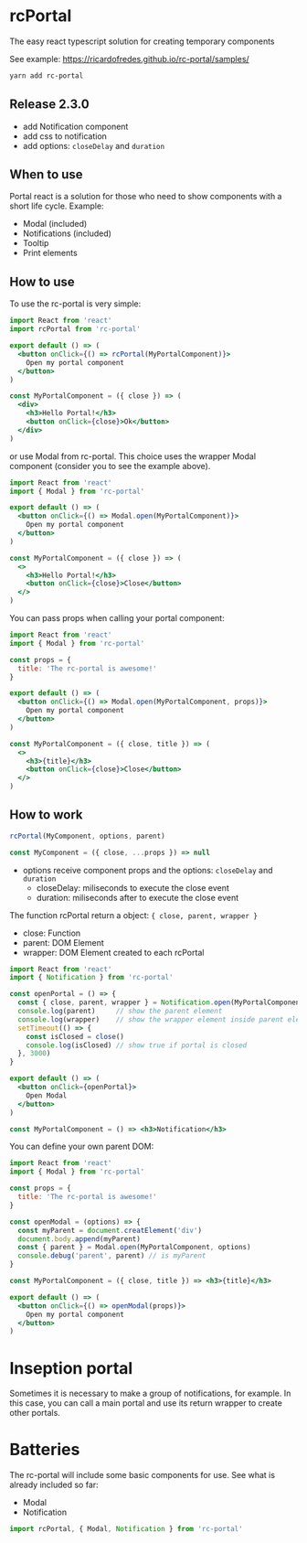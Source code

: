 # rcPortal
The easy react typescript solution for creating temporary components

See example: https://ricardofredes.github.io/rc-portal/samples/

```bash
yarn add rc-portal
```

## Release 2.3.0
- add Notification component
- add css to notification
- add options: `closeDelay` and `duration`

## When to use

Portal react is a solution for those who need to show components with a short life cycle. Example:
- Modal (included)
- Notifications (included)
- Tooltip
- Print elements


## How to use

To use the rc-portal is very simple:

```jsx
import React from 'react'
import rcPortal from 'rc-portal'

export default () => (
  <button onClick={() => rcPortal(MyPortalComponent)}>
    Open my portal component
  </button>
)

const MyPortalComponent = ({ close }) => (
  <div>
    <h3>Hello Portal!</h3>
    <button onClick={close}>Ok</button>
  </div>
)

```

or use Modal from rc-portal. This choice uses the wrapper Modal component (consider you to see the example above).

```jsx
import React from 'react'
import { Modal } from 'rc-portal'

export default () => (
  <button onClick={() => Modal.open(MyPortalComponent)}>
    Open my portal component
  </button>
)

const MyPortalComponent = ({ close }) => (
  <>
    <h3>Hello Portal!</h3>
    <button onClick={close}>Close</button>
  </>
)

```

You can pass props when calling your portal component:

```jsx
import React from 'react'
import { Modal } from 'rc-portal'

const props = {
  title: 'The rc-portal is awesome!'
}

export default () => (
  <button onClick={() => Modal.open(MyPortalComponent, props)}>
    Open my portal component
  </button>
)

const MyPortalComponent = ({ close, title }) => (
  <>
    <h3>{title}</h3>
    <button onClick={close}>Close</button>
  </>
)

```

## How to work

```jsx
rcPortal(MyComponent, options, parent)
```

```jsx
const MyComponent = ({ close, ...props }) => null
```

- options receive component props and the options: `closeDelay` and `duration`
  - closeDelay: miliseconds to execute the close event
  - duration: miliseconds after to execute the close event


The function rcPortal return a object: `{ close, parent, wrapper }` 
- close: Function
- parent: DOM Element
- wrapper: DOM Element created to each rcPortal

```jsx
import React from 'react'
import { Notification } from 'rc-portal'

const openPortal = () => {
  const { close, parent, wrapper } = Notification.open(MyPortalComponent)
  console.log(parent)     // show the parent element
  console.log(wrapper)    // show the wrapper element inside parent element
  setTimeout(() => {
    const isClosed = close()
    console.log(isClosed) // show true if portal is closed
  }, 3000)
}

export default () => (
  <button onClick={openPortal}>
    Open Modal
  </button>
)

const MyPortalComponent = () => <h3>Notification</h3>

```

You can define your own parent DOM:

```jsx
import React from 'react'
import { Modal } from 'rc-portal'

const props = {
  title: 'The rc-portal is awesome!'
}

const openModal = (options) => {
  const myParent = document.creatElement('div')
  document.body.append(myParent)
  const { parent } = Modal.open(MyPortalComponent, options)
  console.debug('parent', parent) // is myParent
} 

const MyPortalComponent = ({ close, title }) => <h3>{title}</h3>

export default () => (
  <button onClick={() => openModal(props)}>
    Open my portal component
  </button>
)


```

# Inseption portal
Sometimes it is necessary to make a group of notifications, for example.
In this case, you can call a main portal and use its return wrapper to create other portals.

# Batteries
The rc-portal will include some basic components for use. See what is already included so far:
- Modal
- Notification

```jsx
import rcPortal, { Modal, Notification } from 'rc-portal'
```
